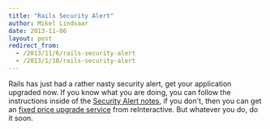 ```yaml
---
title: "Rails Security Alert"
author: Mikel Lindsaar
date: 2013-11-06
layout: post
redirect_from:
  - /2013/11/6/rails-security-alert
  - /2013/1/10/rails-security-alert
---
```

Rails has just had a rather nasty security alert, get your application
upgraded now. If you know what you are doing, you can follow the
instructions inside of the [Security Alert
notes](https://groups.google.com/forum/?fromgroups=#!topic/rubyonrails-security/61bkgvnSGTQ),
if you don't, then you can get an [fixed price upgrade
service](http://reinteractive.net/service/secure) from reInteractive.
But whatever you do, do it soon.



